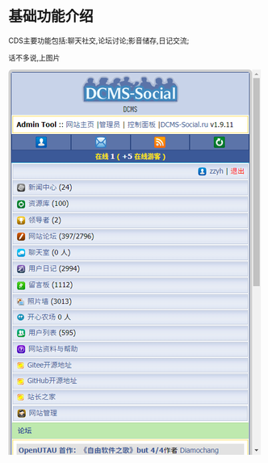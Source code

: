 # 基础功能介绍

CDS主要功能包括:聊天社交,论坛讨论;影音储存,日记交流;

话不多说,上图片

![基础功能](/image/%E5%9F%BA%E7%A1%80%E5%8A%9F%E8%83%BD.png)
